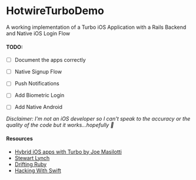 # HotwireTurboDemo

A working implementation of a Turbo iOS Application with a Rails Backend and Native iOS Login Flow

#### TODO:
- [ ] Document the apps correctly
- [ ] Native Signup Flow
- [ ] Push Notifications
- [ ] Add Biometric Login
- [ ] Add Native Android



_Disclaimer: I'm not an iOS developer so I can't speak to the accuracy or the quality of the code but it works...hopefully 😬_

#### Resources
- [Hybrid iOS apps with Turbo by Joe Masilotti](https://masilotti.com/turbo-ios/)
- [Stewart Lynch](https://www.youtube.com/watch?v=QrTChgzseVk)
- [Drifting Ruby](https://www.driftingruby.com/episodes/turbo-native-for-ios)
- [Hacking With Swift](https://www.hackingwithswift.com)
